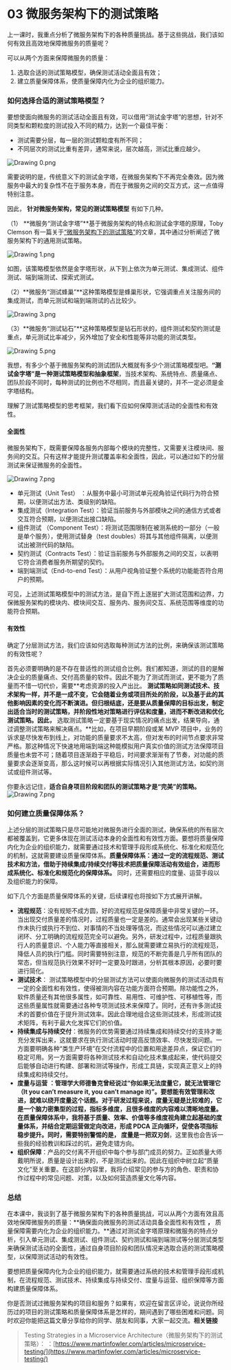 03 微服务架构下的测试策略
==============

上一课时，我重点分析了微服务架构下的各种质量挑战。基于这些挑战，我们该如何有效且高效地保障微服务的质量呢？

可以从两个方面来保障微服务的质量：

1. 选取合适的测试策略模型，确保测试活动全面且有效；
2. 建立质量保障体系，使质量保障内化为企业的组织能力。

### 如何选择合适的测试策略模型？

要想使面向微服务的测试活动全面且有效，可以借用“测试金字塔”的思想，针对不同类型和颗粒度的测试投入不同的精力，达到一个最佳平衡：

* 测试需要分层，每一层的测试颗粒度有所不同；
* 不同层次的测试比重有差异，通常来说，层次越高，测试比重应越少。

![Drawing 0.png](assets/CgqCHl8ZQp2AA2yKAADyJvMVUks187.png)

需要说明的是，传统意义下的测试金字塔，在微服务架构下不再完全奏效。因为微服务中最大的复杂性不在于服务本身，而在于微服务之间的交互方式，这一点值得特别注意。

因此， **针对微服务架构，常见的测试策略模型** 有如下几种。

（1） **微服务“测试金字塔”**基于微服务架构的特点和测试金字塔的原理，Toby Clemson 有一篇关于[“微服务架构下的测试策略”](https://www.martinfowler.com/articles/microservice-testing/)的文章，其中通过分析阐述了微服务架构下的通用测试策略。

![Drawing 1.png](assets/Ciqc1F8ZQrSACTc9AAB65lA45vc729.png)

如图，该策略模型依然是金字塔形状，从下到上依次为单元测试、集成测试、组件测试、端到端测试、探索式测试。

（2）**微服务“测试蜂巢”**这种策略模型是蜂巢形状，它强调重点关注服务间的集成测试，而单元测试和端到端测试的占比较少。

![Drawing 3.png](assets/CgqCHl8ZQsGAZti7AABGRbBNFY8164.png)

（3）**微服务“测试钻石”**这种策略模型是钻石形状的，组件测试和契约测试是重点，单元测试比率减少，另外增加了安全和性能等非功能的测试类型。

![Drawing 5.png](assets/CgqCHl8ZQs-AByNAAACgJaZwyyU241.png)

我想，有多少个基于微服务架构的测试团队大概就有多少个测试策略模型吧。**“测试金字塔”是一种测试策略模型和抽象框架**，当技术架构、系统特点、质量痛点、团队阶段不同时，每种测试的比例也不尽相同，而且最关键的，并不一定必须是金字塔结构。

理解了测试策略模型的思考框架，我们看下应如何保障测试活动的全面性和有效性。

#### 全面性

微服务架构下，既需要保障各服务内部每个模块的完整性，又需要关注模块间、服务间的交互。只有这样才能提升测试覆盖率和全面性，因此，可以通过如下的分层测试来保证微服务的全面性。

![Drawing 7.png](assets/CgqCHl8ZSrqAVjqcAAVCHyjoRMg887.png)

* 单元测试（Unit Test） ：从服务中最小可测试单元视角验证代码行为符合预期，以便测试出方法、类级别的缺陷。
* 集成测试（Integration Test）：验证当前服务与外部模块之间的通信方式或者交互符合预期，以便测试出接口缺陷。
* 组件测试 （Component Test）：将测试范围限制在被测系统的一部分（一般是单个服务），使用测试替身（test doubles）将其与其他组件隔离，以便测试出被测代码的缺陷。
* 契约测试（Contracts Test）：验证当前服务与外部服务之间的交互，以表明它符合消费者服务所期望的契约。
* 端到端测试（End-to-end Test）：从用户视角验证整个系统的功能能否符合用户的预期。

可见，上述测试策略模型中的测试方法，是自下而上逐层扩大测试范围和边界，力保微服务架构的模块内、模块间交互、服务内、服务间交互、系统范围等维度的功能符合预期。

#### 有效性

确定了分层测试方法，我们应该如何选取每种测试方法的比例，来确保该测试策略的有效性呢？

首先必须要明确的是不存在普适性的测试组合比例。我们都知道，测试的目的是解决企业的质量痛点、交付高质量的软件。因此不能为了测试而测试，更不能为了质量而不惜一切代价，需要**考虑资源的投入产出比。 **测试策略如同测试技术、技术架构一样，并不是一成不变，它会随着业务或项目所处的阶段，以及基于此的其他影响因素的变化而不断演进。但归根结底，还是要从质量保障的目标出发，制定出适合当时的测试策略，并阶段性地对策略进行评估和度量，进而不断改进和优化测试策略。因此，** 选取测试策略一定要基于现实情况的痛点出发，结果导向，通过调整测试策略来解决痛点。**比如，在项目早期阶段或某 MVP 项目中，业务的诉求是尽快发布到线上，对功能的质量要求不太高，但对发布的时间节点要求非常严格。那这种情况下快速地用端到端这种能模拟用户真实价值的测试方法保障项目质量也未尝不可；随着项目逐渐趋于平稳后，时间要求渐渐有了节奏，对功能的质量要求会逐渐变高，那么这时候可以再根据实际情况引入其他测试方法，如契约测试或组件测试等。

你要永远记住，**适合自身项目阶段和团队的测试策略才是“完美”的策略。**![Drawing 7.png](assets/CgqCHl8ZSvOAK06pAAVCHyjoRMg396.png)

### 如何建立质量保障体系？

上述分层的测试策略只是尽可能地对微服务进行全面的测试，确保系统的所有层次都被覆盖到，它更多体现在测试活动本身的全面性和有效性方面。要想将质量保障内化为企业的组织能力，就需要通过技术和管理手段形成系统化、标准化和规范化的机制，这就需要建设质量保障体系。**质量保障体系：通过一定的流程规范、测试技术和方法，借助于持续集成/持续交付等技术把质量保障活动有效组合，进而形成系统化、标准化和规范化的保障体系。** 同时，还需要相应的度量、运营手段以及组织能力的保障。

如下几个方面是质量保障体系的关键，后续课程也将按如下方式展开讲解。

* **流程规范**：没有规矩不成方圆，好的流程规范是保障质量中非常关键的一环。当出现交付质量差的情况时，过程质量也一定是差的。通常会出现某些关键动作未执行或执行不到位、对事情的不当处理等情况，而这些情况可以通过建立闭环、分工明确的流程规范完全可以避免。另外，研发过程中，过程质量跟执行人的质量意识、个人能力等直接相关，那么就需要建立易执行的流程规范，降低人员的执行门槛。同时需要特别注意，规范的不断完善是几乎所有团队的常态，但当规范执行效果不好时一定要及时跟进，分析其根本原因，必要时要进行简化。
* **测试技术**： 测试策略模型中的分层测试方法可以使面向微服务的测试活动具有一定的全面性和有效性，使得被测内容在功能方面符合预期。除功能性之外，软件质量还有其他很多属性，如可靠性、易用性、可维护性、可移植性等，而这些质量属性就需要通过各种专项测试技术来保障了。同时，还有许多测试技术的首要价值在于提升测试效率。因此合理地组合这些测试技术，形成测试技术矩阵，有利于最大化发挥它们的价值。
* **持续集成与持续交付**：微服务的优势需要通过持续集成和持续交付的支持才能充分发挥出来，这就要求在执行测试活动时提高反馈效率、尽快发现问题。一方面要明确各种“类生产环境”在交付流程中的位置和用途差异点，保证它们的稳定可用。另一方面需要将各种测试技术和自动化技术集成起来，使代码提交后能够自动进行构建、部署和测试等操作，形成工具链，实现真正意义上的持续集成和持续交付。
* **度量与运营 **：管理学大师德鲁克曾经说过“你如果无法度量它，就无法管理它（It you can’t measure it, you can’t manage it)”。要想能有效管理和改进，就难以绕开度量这个话题。对于研发过程来说，度量无疑是比较难的，它是一个脑力密集型的过程，指标多维度，且很多维度的内容难以清晰地度量。在质量保障体系中，我将基于质量、效率、价值等多维度视角建立起基础的度量体系，并结合定期运营做定向改进，形成 PDCA 正向循环，促使各项指标稳步提升。同时，需要特别警惕的是，** 度量是一把双刃剑**，这里我也会告诉一些我的经验教训和踩过的坑，避免走错方向。
* **组织保障**：产品的交付离不开组织中每个参与部门成员的努力。正如质量大师戴明所说，质量是设计出来的，不是测试出来的。因此在组织中树立起“质量文化”至关重要。在这部分内容里，我将介绍常见的参与方的角色、职责和协作过程中的常见问题、对策，以及如何营造质量文化等内容。

### 总结

在本课中，我谈到了基于微服务架构下的各种质量挑战，可以从两个方面有效且高效地保障微服务的质量：**确保面向微服务的测试活动具备全面性和有效性 **，** 质量保障需要内化为企业的组织能力。**通过对测试金字塔原理和微服务的特点分析，引入单元测试、集成测试、组件测试、契约测试和端到端测试等分层测试类型来确保测试活动的全面性，通过自身项目阶段和团队情况来选取合适的测试策略模型，以保障测试活动的有效性。

要想把质量保障内化为企业的组织能力，就需要通过系统的技术和管理手段形成机制，在流程规范、测试技术、持续集成与持续交付、度量与运营、组织保障等方面构建质量保障体系。

你是否测试过微服务架构的项目和服务？如果有，欢迎在留言区评论，说说你所经历过的项目的测试策略和质量保障体系是怎样的，期间遇到了哪些困难和问题。同时欢迎你能把这篇文章分享给你的同学、朋友和同事，大家一起交流。**相关链接**

> Testing Strategies in a Microservice Architecture（微服务架构下的测试策略）： ：[https://www.martinfowler.com/articles/microservice-testing/](https://www.martinfowler.com/articles/microservice-testing/)
